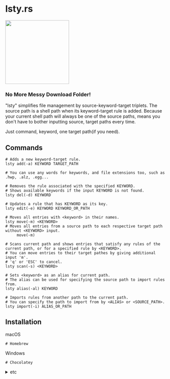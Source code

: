 # lsty.rs
<img src="https://github.com/isemae/lsty/assets/55517023/c53f2594-c293-4646-99d3-4ab3bef91085" height="200">


### No More Messy Download Folder!



"lsty" simplifies file management by source-keyword-target triplets. The source path is a shell path when its keyword-target rule is added.
Because your current shell path will always be one of the source paths, means you don't have to bother inputting source, target paths every time. 

Just command, keyword, one target path(if you need).



## Commands


```shell
# Adds a new keyword-target rule.
lsty add(-a) KEYWORD TARGET_PATH

# You can use any words for keywords, and file extensions too, such as .hwp, .alz, .egg...
```

```shell
# Removes the rule associated with the specified KEYWORD.
# Shows available keywords if the input KEYWORD is not found.
lsty del(-d) KEYWORD
```

```shell
# Updates a rule that has KEYWORD as its key.
lsty edit(-e) KEYWORD KEYWORD_OR_PATH
```

```shell
# Moves all entries with <keyword> in their names.
lsty move(-m) <KEYWORD>
# Moves all entries from a source path to each respective target path without <KEYWORD> input.
     move(-m)
```

```shell
# Scans current path and shows entries that satisfy any rules of the current path, or for a specified rule by <KEYWORD>.
# You can move entries to their target pathes by giving additional input 'm'.
# 'q' or 'ESC' to cancel.
lsty scan(-s) <KEYWORD>
```

```shell
# Sets <keyword> as an alias for current path.
# The alias can be used for specifying the source path to import rules from. 
lsty alias(-al) KEYWORD
```

```shell
# Imports rules from another path to the current path.
# You can specify the path to import from by <ALIAS> or <SOURCE_PATH>.
lsty import(-i) ALIAS_OR_PATH
```

## Installation

macOS

```shell
# Homebrew
```

Windows

```shell
# Chocolatey
```

<details markdown="1">
<summary>etc</summary> 


## 'nah why dont ya just make batch files'?
but datz no COOL


<img width="800" alt="took_2_yrs_20240331023409" src="https://github.com/isemae/lsty/assets/55517023/0c3469c3-6af7-48c4-a079-ab1dab45b784">

and not forgetting a goal is COOL

## GUI?
<img src="https://github.com/isemae/lusty.rs/assets/55517023/a9d92a2d-8e9e-49cd-9921-03baa85ef800" alt="fl_or_tr" width="500">

</details>
